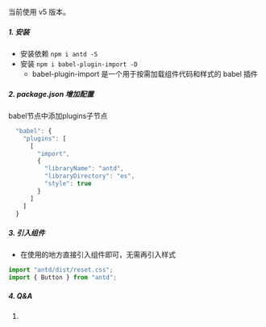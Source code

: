 当前使用 v5 版本。

##### 1. 安装

- 安装依赖 `npm i antd -S`
- 安装 `npm i babel-plugin-import -D`
  - babel-plugin-import 是一个用于按需加载组件代码和样式的 babel 插件

##### 2. package.json 增加配置
babel节点中添加plugins子节点
```javascript
  "babel": {
    "plugins": [
      [
        "import",
        {
          "libraryName": "antd",
          "libraryDirectory": "es",
          "style": true
        }
      ]
    ]
  }
```

##### 3. 引入组件

- 在使用的地方直接引入组件即可，无需再引入样式

```javascript
import "antd/dist/reset.css";
import { Button } from "antd";
```

##### 4. Q&A

1.
